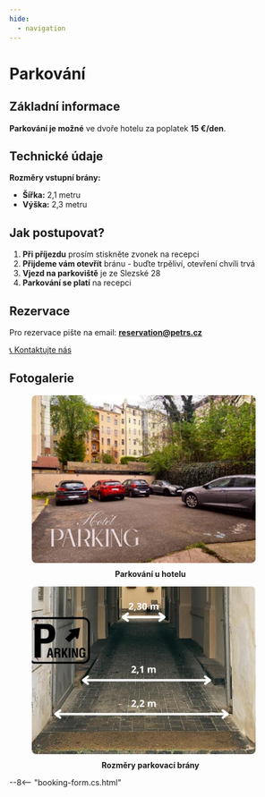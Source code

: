 ```yaml
---
hide:
  - navigation
---
```


# **Parkování**

## **Základní informace**

**Parkování je možné** ve dvoře hotelu za poplatek **15 €/den**.

## **Technické údaje**

**Rozměry vstupní brány:**
- **Šířka:** 2,1 metru
- **Výška:** 2,3 metru

## **Jak postupovat?**

1. **Při příjezdu** prosím stiskněte zvonek na recepci
2. **Přijdeme vám otevřít** bránu - buďte trpěliví, otevření chvíli trvá
3. **Vjezd na parkoviště** je ze Slezské 28
4. **Parkování se platí** na recepci

## **Rezervace**

Pro rezervace pište na email: **reservation@petrs.cz**

[📞 Kontaktujte nás](05.contact.md)

## **Fotogalerie**

<div class="gallery">
<figure>
  <img src="../assets/fotky-hotelu/parkovani.jpg" alt="Pohled na hotel" style="width: 400px; height: 300px; object-fit: cover; border-radius: 8px;">
  <figcaption style="text-align: center; margin-top: 8px; font-weight: bold;">Parkování u hotelu</figcaption>
</figure>

<figure>
  <img src="../assets/fotky-hotelu/rozmery-parkovaci-brany.jpg" alt="Rozměry parkovací brány" style="width: 400px; height: 300px; object-fit: cover; border-radius: 8px; object-position: bottom;">
  <figcaption style="text-align: center; margin-top: 8px; font-weight: bold;">Rozměry parkovací brány</figcaption>
</figure>
</div>

--8<-- "booking-form.cs.html"